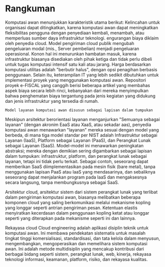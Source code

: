 # Rangkuman

Komputasi awan menunjukkan karakteristik utama berikut:
Kelincahan untuk organisasi dapat ditingkatkan, karena komputasi awan dapat meningkatkan fleksibilitas pengguna dengan penyediaan kembali, menambah, atau memperluas sumber daya infrastruktur teknologi.
engurangan biaya diklaim oleh penyedia cloud. Model pengiriman cloud publik mengubah pengeluaran modal (mis., Server pembelian) menjadi pengeluaran operasional. Konon hal ini menurunkan hambatan masuk, karena infrastruktur biasanya disediakan oleh pihak ketiga dan tidak perlu dibeli untuk tugas komputasi intensif satu kali atau jarang. Harga berdasarkan komputasi utilitas adalah "berbutir halus", dengan opsi penagihan berbasis penggunaan. Selain itu, keterampilan IT yang lebih sedikit dibutuhkan untuk implementasi proyek yang menggunakan komputasi awan.  Repositori proyek e-FISCAL yang canggih berisi beberapa artikel yang membahas aspek biaya secara lebih rinci, kebanyakan dari mereka menyimpulkan bahwa penghematan biaya tergantung pada jenis kegiatan yang didukung dan jenis infrastruktur yang tersedia di rumah.

    Model layanan komputasi awan disusun sebagai lapisan dalam tumpukan

Meskipun arsitektur berorientasi layanan menganjurkan "Semuanya sebagai layanan" (dengan akronim EaaS atau XaaS,  atau sekadar aas), penyedia komputasi awan menawarkan "layanan" mereka sesuai dengan model yang berbeda, di mana tiga model standar per NIST adalah Infrastruktur sebagai Layanan (IaaS), Platform sebagai Layanan (PaaS), dan Perangkat Lunak sebagai Layanan (SaaS).  Model-model ini menawarkan peningkatan abstraksi; mereka dengan demikian sering digambarkan sebagai lapisan dalam tumpukan: infrastruktur, platform, dan perangkat lunak sebagai layanan, tetapi ini tidak perlu terkait. Sebagai contoh, seseorang dapat memberikan SaaS diimplementasikan pada mesin fisik (bare metal), tanpa menggunakan lapisan PaaS atau IaaS yang mendasarinya, dan sebaliknya seseorang dapat menjalankan program pada IaaS dan mengaksesnya secara langsung, tanpa membungkusnya sebagai SaaS.

Arsitektur cloud, arsitektur sistem dari sistem perangkat lunak yang terlibat dalam pengiriman komputasi awan, biasanya melibatkan beberapa komponen cloud yang saling berkomunikasi melalui mekanisme kopling yang longgar seperti antrian pengiriman pesan. Ketentuan elastis menyiratkan kecerdasan dalam penggunaan kopling ketat atau longgar seperti yang diterapkan pada mekanisme seperti ini dan lainnya.


Rekayasa cloud
Cloud engineering adalah aplikasi disiplin teknik untuk komputasi awan. Ini membawa pendekatan sistematis untuk masalah tingkat tinggi komersialisasi, standardisasi, dan tata kelola dalam menyusun, mengembangkan, mengoperasikan dan memelihara sistem komputasi awan. Ini adalah metode multidisiplin yang mencakup kontribusi dari berbagai bidang seperti sistem, perangkat lunak, web, kinerja, rekayasa teknologi informasi, keamanan, platform, risiko, dan rekayasa kualitas.
